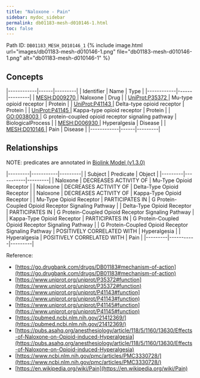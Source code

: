```yaml
---
title: "Naloxone - Pain"
sidebar: mydoc_sidebar
permalink: db01183-mesh-d010146-1.html
toc: false 
---
```



Path ID: `DB01183_MESH_D010146_1`
{% include image.html url="images/db01183-mesh-d010146-1.png" file="db01183-mesh-d010146-1.png" alt="db01183-mesh-d010146-1" %}

## Concepts

|------------|------|---------|
| Identifier | Name | Type    |
|------------|------|---------|
| <a href="https://identifiers.org/MESH:D009270">MESH:D009270 </a> | Naloxone | Drug |
| <a href="https://identifiers.org/UniProt:P35372">UniProt:P35372 </a> | Mu-type opioid receptor | Protein |
| <a href="https://identifiers.org/UniProt:P41143">UniProt:P41143 </a> | Delta-type opioid receptor | Protein |
| <a href="https://identifiers.org/UniProt:P41145">UniProt:P41145 </a> | Kappa-type opioid receptor | Protein |
| <a href="https://identifiers.org/GO:0038003">GO:0038003 </a> | G protein-coupled opioid receptor signaling pathway | BiologicalProcess |
| <a href="https://identifiers.org/MESH:D006930">MESH:D006930 </a> | Hyperalgesia | Disease |
| <a href="https://identifiers.org/MESH:D010146">MESH:D010146 </a> | Pain | Disease |
|------------|------|---------|

## Relationships


NOTE: predicates are annotated in <a href="https://github.com/biolink/biolink-model/releases/tag/v1.3.0">Biolink Model (v1.3.0)</a>

|---------|-----------|---------|
| Subject | Predicate | Object  |
|---------|-----------|---------|
| Naloxone | DECREASES ACTIVITY OF | Mu-Type Opioid Receptor |
| Naloxone | DECREASES ACTIVITY OF | Delta-Type Opioid Receptor |
| Naloxone | DECREASES ACTIVITY OF | Kappa-Type Opioid Receptor |
| Mu-Type Opioid Receptor | PARTICIPATES IN | G Protein-Coupled Opioid Receptor Signaling Pathway |
| Delta-Type Opioid Receptor | PARTICIPATES IN | G Protein-Coupled Opioid Receptor Signaling Pathway |
| Kappa-Type Opioid Receptor | PARTICIPATES IN | G Protein-Coupled Opioid Receptor Signaling Pathway |
| G Protein-Coupled Opioid Receptor Signaling Pathway | POSITIVELY CORRELATED WITH | Hyperalgesia |
| Hyperalgesia | POSITIVELY CORRELATED WITH | Pain |
|---------|-----------|---------|

Reference: 
  - [https://go.drugbank.com/drugs/DB01183#mechanism-of-action](https://go.drugbank.com/drugs/DB01183#mechanism-of-action)
  - [https://www.uniprot.org/uniprot/P35372#function](https://www.uniprot.org/uniprot/P35372#function)
  - [https://www.uniprot.org/uniprot/P41143#function](https://www.uniprot.org/uniprot/P41143#function)
  - [https://www.uniprot.org/uniprot/P41145#function](https://www.uniprot.org/uniprot/P41145#function)
  - [https://pubmed.ncbi.nlm.nih.gov/21412369/](https://pubmed.ncbi.nlm.nih.gov/21412369/)
  - [https://pubs.asahq.org/anesthesiology/article/118/5/1160/13630/Effects-of-Naloxone-on-Opioid-induced-Hyperalgesia](https://pubs.asahq.org/anesthesiology/article/118/5/1160/13630/Effects-of-Naloxone-on-Opioid-induced-Hyperalgesia)
  - [https://www.ncbi.nlm.nih.gov/pmc/articles/PMC3330728/](https://www.ncbi.nlm.nih.gov/pmc/articles/PMC3330728/)
  - [https://en.wikipedia.org/wiki/Pain](https://en.wikipedia.org/wiki/Pain)
